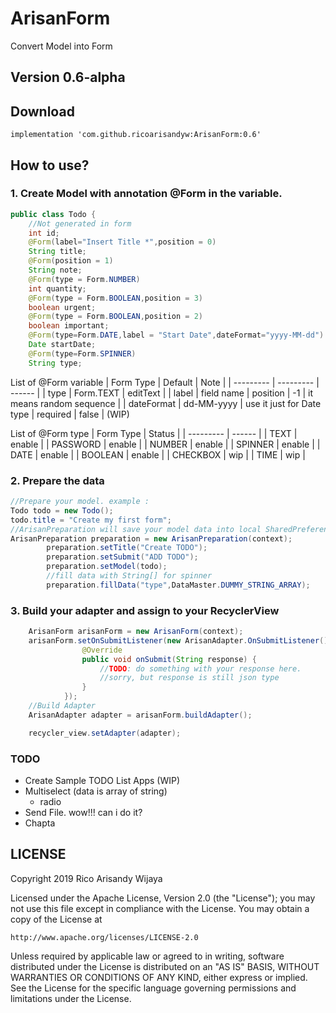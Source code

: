 # ArisanForm

Convert Model into Form

## Version 0.6-alpha

## Download

```maven
implementation 'com.github.ricoarisandyw:ArisanForm:0.6'
```

## How to use?

### 1. Create Model with annotation @Form in the variable.
```java
public class Todo {
    //Not generated in form
    int id;
    @Form(label="Insert Title *",position = 0)
    String title;
    @Form(position = 1)
    String note;
    @Form(type = Form.NUMBER)
    int quantity;
    @Form(type = Form.BOOLEAN,position = 3)
    boolean urgent;
    @Form(type = Form.BOOLEAN,position = 2)
    boolean important;
    @Form(type=Form.DATE,label = "Start Date",dateFormat="yyyy-MM-dd")
    Date startDate;
    @Form(type=Form.SPINNER)
    String type;
```
List of @Form variable
| Form Type  | Default | Note |
| --------- | --------- | ------ |
| type   | Form.TEXT | editText |
| label  | field name
| position  | -1 | it means random sequence |
| dateFormat   | dd-MM-yyyy | use it just for Date type
| required  | false | (WIP)

List of @Form type
| Form Type | Status |
| --------- | ------ |
| TEXT      | enable |
| PASSWORD  | enable |
| NUMBER    | enable |
| SPINNER   | enable |
| DATE      | enable |
| BOOLEAN   | enable |
| CHECKBOX  | wip |
| TIME      | wip |

### 2. Prepare the data
```java
//Prepare your model. example :
Todo todo = new Todo();
todo.title = "Create my first form";
//ArisanPreparation will save your model data into local SharedPreference
ArisanPreparation preparation = new ArisanPreparation(context);
        preparation.setTitle("Create TODO");
        preparation.setSubmit("ADD TODO");
        preparation.setModel(todo);
        //fill data with String[] for spinner
        preparation.fillData("type",DataMaster.DUMMY_STRING_ARRAY);
```

### 3. Build your adapter and assign to your RecyclerView

```java
    ArisanForm arisanForm = new ArisanForm(context);
    arisanForm.setOnSubmitListener(new ArisanAdapter.OnSubmitListener() {
                @Override
                public void onSubmit(String response) {
                    //TODO: do something with your response here.
                    //sorry, but response is still json type
                }
            });
    //Build Adapter
    ArisanAdapter adapter = arisanForm.buildAdapter();

    recycler_view.setAdapter(adapter);
```

### TODO
* Create Sample TODO List Apps (WIP)
* Multiselect (data is array of string)
  * radio
* Send File. wow!!! can i do it?
* Chapta

## LICENSE

Copyright 2019 Rico Arisandy Wijaya

Licensed under the Apache License, Version 2.0 (the "License");
you may not use this file except in compliance with the License.
You may obtain a copy of the License at

    http://www.apache.org/licenses/LICENSE-2.0

Unless required by applicable law or agreed to in writing, software
distributed under the License is distributed on an "AS IS" BASIS,
WITHOUT WARRANTIES OR CONDITIONS OF ANY KIND, either express or implied.
See the License for the specific language governing permissions and
limitations under the License.
